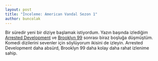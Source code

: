 ```yaml
---
layout: post
title: "İnceleme: American Vandal Sezon 1"
author: buncolak
---
```

Bir süredir yeni bir diziye başlamak istiyordum. Yazın başında izlediğim [Arrested Development](http://imdb.com) ve [Brooklyn 99](http://imdb.com) sonrası biraz
boşluğa düşmüştüm. Komedi dizilerini sevenler için söylüyorum ikisini de izleyin. Arrested Development daha absürd, Brooklyn 99 daha kolay daha rahat izlenime sahip.

